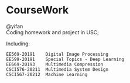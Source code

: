 # CourseWork
@yifan   
Coding homework and project in USC;

Including:
```
EE569-20191    Digital Image Processing
EE599-20191    Special Topics - Deep Learning
EE669-20193    Multimedia Compression
CSCI576-20211  Multimedia System Design
CSCI567-20212  Machine Learning
```